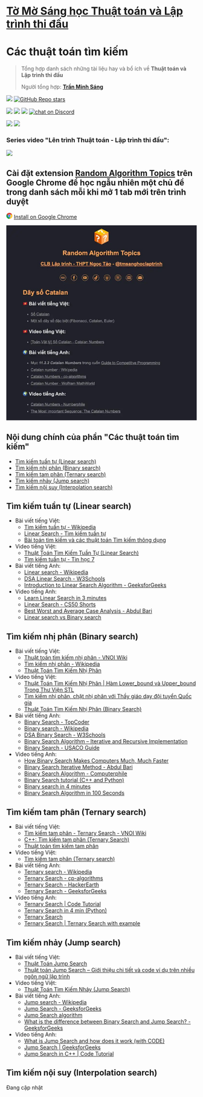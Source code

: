 # [Tờ Mờ Sáng học Thuật toán và Lập trình thi đấu](/README.md)

# Các thuật toán tìm kiếm

> Tổng hợp danh sách những tài liệu hay và bổ ích về **Thuật toán và Lập trình thi đấu**
> 
> Người tổng hợp: **[Trần Minh Sáng](https://www.facebook.com/sangtran.04/)**

<p align="left">
  <a href="#"><img src="https://img.shields.io/endpoint?url=https%3A%2F%2Fhits.dwyl.com%2Ftmsanghoclaptrinh%2Ftmsang-hoc-thuat-toan.json&label=visitors&color=blue"></a>
  <a href="#"><img alt="GitHub Repo stars" src="https://img.shields.io/github/stars/tmsanghoclaptrinh/tmsang-hoc-thuat-toan"></a>
</p>
<p align="left">
  <a href="https://github.com/tmsanghoclaptrinh"><img src="https://img.shields.io/badge/author-tmsanghoclaptrinh-41454A?logo=github&labelColor=grey"></a>
  <a href="https://facebook.com/clb.it.ngoctao"><img src="https://img.shields.io/badge/facebook-clb.it.ngoctao-41454A?logo=facebook&logoColor=white&labelColor=blue"></a>
  <a href="https://www.youtube.com/@tmsanghoclaptrinh"><img src="https://img.shields.io/badge/youtube-tmsanghoclaptrinh-41454A?logo=youtube&logoColor=white&labelColor=red"></a>
  <a href="https://discord.gg/ajXr5kRKkk"><img src="https://img.shields.io/discord/994125923819458590?logo=discord&logoColor=white&labelColor=5865F2&color=green" alt="chat on Discord"></a>
</p>
<p align="left">
  <a href="https://tmsanghoclaptrinh.com"><img src="https://img.shields.io/badge/blog-tmsanghoclaptrinh.com-white"></a>
  <a href="https://dev.to/tmsanghoclaptrinh"><img src="https://img.shields.io/badge/dev.to-tmsanghoclaptrinh-white"></a>
</p>

### Series video "Lên trình Thuật toán - Lập trình thi đấu": 

[![](https://markdown-videos-api.jorgenkh.no/youtube/AgwnOQbJVvU)](https://www.youtube.com/watch?v=AgwnOQbJVvU&list=PLqfkD788zZGCjhbJsmyhInVAhHBSV8Gqg&index=1)

## Cài đặt extension [Random Algorithm Topics](https://chromewebstore.google.com/detail/random-algorithm-topics/cfbnefdpfhohjhehglbjkchobnaknbkm) trên Google Chrome để học ngẫu nhiên một chủ đề trong danh sách mỗi khi mở 1 tab mới trên trình duyệt

<img src="../media/chrome_logo.png" height=16/> [Install on Google Chrome](https://chromewebstore.google.com/detail/random-algorithm-topics/cfbnefdpfhohjhehglbjkchobnaknbkm)

<img src="../media/screenshot.jpeg" alt="Extension Random Algorithm Topics screenshot">

## Nội dung chính của phần "Các thuật toán tìm kiếm"

- [Tìm kiếm tuần tự (Linear search)](#tìm-kiếm-tuần-tự-linear-search)
- [Tìm kiếm nhị phân (Binary search)](#tìm-kiếm-nhị-phân-binary-search)
- [Tìm kiếm tam phân (Ternary search)](#tìm-kiếm-tam-phân-ternary-search)
- [Tìm kiếm nhảy (Jump search)](#tìm-kiếm-nhảy-jump-search)
- [Tìm kiếm nội suy (Interpolation search)](#tìm-kiếm-nội-suy-interpolation-search)

## Tìm kiếm tuần tự (Linear search)

- Bài viết tiếng Việt:
  - [Tìm kiếm tuần tự - Wikipedia](https://vi.wikipedia.org/wiki/T%C3%ACm_ki%E1%BA%BFm_tu%E1%BA%A7n_t%E1%BB%B1)
  - [Linear Search - Tìm kiếm tuần tự](https://viblo.asia/p/linear-search-tim-kiem-tuan-tu-5pPLkxO2VRZ)
  - [Bài toán tìm kiếm và các thuật toán Tìm kiếm thông dụng](https://viblo.asia/p/bai-toan-tim-kiem-va-cac-thuat-toan-tim-kiem-thong-dung-djeZ1dEGKWz)
- Video tiếng Việt:
  - [Thuật Toán Tìm Kiếm Tuần Tự (Linear Search)](https://www.youtube.com/watch?v=mDpJMTQcvrA)
  - [Tìm kiếm tuần tự - Tin học 7](https://www.youtube.com/watch?v=ARhjNWFmozE)
- Bài viết tiếng Anh:
  - [Linear search - Wikipedia](https://en.wikipedia.org/wiki/Linear_search)
  - [DSA Linear Search - W3Schools](https://www.w3schools.com/dsa/dsa_algo_linearsearch.php)
  - [Introduction to Linear Search Algorithm - GeeksforGeeks](https://www.geeksforgeeks.org/linear-search/)
- Video tiếng Anh:
  - [Learn Linear Search in 3 minutes](https://www.youtube.com/watch?v=246V51AWwZM)
  - [Linear Search - CS50 Shorts](https://www.youtube.com/watch?v=TwsgCHYmbbA)
  - [Best Worst and Average Case Analysis - Abdul Bari](https://www.youtube.com/watch?v=lj3E24nnPjI)
  - [Linear search vs Binary search](https://www.youtube.com/watch?v=sSYQ1H9-Vks)

## Tìm kiếm nhị phân (Binary search)

- Bài viết tiếng Việt:
  - [Thuật toán tìm kiếm nhị phân - VNOI Wiki](https://wiki.vnoi.info/algo/basic/Binary-Search)
  - [Tìm kiếm nhị phân - Wikipedia](https://vi.wikipedia.org/wiki/T%C3%ACm_ki%E1%BA%BFm_nh%E1%BB%8B_ph%C3%A2n)
  - [Thuật Toán Tìm Kiếm Nhị Phân](https://blog.28tech.com.vn/c-thuat-toan-tim-kiem-nhi-phan)
- Video tiếng Việt:
  - [Thuật Toán Tìm Kiếm Nhị Phân | Hàm Lower_bound và Upper_bound Trong Thư Viện STL](https://www.youtube.com/watch?v=dB2DWSKGLj8)
  - [Tìm kiếm nhị phân, chặt nhị phân với Thầy giáo dạy đội tuyển Quốc gia](https://www.youtube.com/watch?v=kMh-bdfa9xs)
  - [Thuật Toán Tìm Kiếm Nhị Phân (Binary Search)](https://www.youtube.com/watch?v=kfJCPlIpZL4)
- Bài viết tiếng Anh:
  - [Binary Search - TopCoder](https://www.topcoder.com/thrive/articles/Binary%20Search)
  - [Binary search - Wikipedia](https://en.wikipedia.org/wiki/Binary_search)
  - [DSA Binary Search - W3Schools](https://www.w3schools.com/dsa/dsa_algo_binarysearch.php)
  - [Binary Search Algorithm – Iterative and Recursive Implementation](https://www.geeksforgeeks.org/binary-search/)
  - [Binary Search - USACO Guide](https://usaco.guide/silver/binary-search?lang=cpp)
- Video tiếng Anh:
  - [How Binary Search Makes Computers Much, Much Faster](https://www.youtube.com/watch?v=KXJSjte_OAI)
  - [Binary Search Iterative Method - Abdul Bari](https://www.youtube.com/watch?v=C2apEw9pgtw)
  - [Binary Search Algorithm - Computerphile](https://www.youtube.com/watch?v=hDn8iOc30Tk)
  - [Binary Search tutorial (C++ and Python)](https://www.youtube.com/watch?v=GU7DpgHINWQ)
  - [Binary search in 4 minutes](https://www.youtube.com/watch?v=fDKIpRe8GW4)
  - [Binary Search Algorithm in 100 Seconds](https://www.youtube.com/watch?v=MFhxShGxHWc)

## Tìm kiếm tam phân (Ternary search)

- Bài viết tiếng Việt:
  - [Tìm kiếm tam phân - Ternary Search - VNOI Wiki](https://wiki.vnoi.info/translate/emaxx/Tim-kiem-tam-phan-Ternary-Search)
  - [C++: Tìm kiếm tam phân (Ternary Search)](https://v1study.com/c-plus-plus-tham-khao-tim-kiem-tam-phan-ternary-search.html)
  - [Thuật toán tìm kiếm tam phân](https://lmsang1986.violet.vn/entry/show/entry_id/7018542)
- Video tiếng Việt:
  - [Tìm kiếm tam phân (Ternary search)](https://www.youtube.com/watch?v=3US8YDfKXHk)
- Bài viết tiếng Anh:
  - [Ternary search - Wikipedia](https://en.wikipedia.org/wiki/Ternary_search)
  - [Ternary Search - cp-algorithms](https://cp-algorithms.com/num_methods/ternary_search.html)
  - [Ternary Search - HackerEarth](https://www.hackerearth.com/practice/algorithms/searching/ternary-search/tutorial/)
  - [Ternary Search - GeeksforGeeks](https://www.geeksforgeeks.org/ternary-search/)
- Video tiếng Anh:
  - [Ternary Search | Code Tutorial](https://www.youtube.com/watch?v=JaO8cU9WlWg)
  - [Ternary Search in 4 min (Python)](https://www.youtube.com/watch?v=o3HPRpbGlbI)
  - [Ternary Search](https://www.youtube.com/playlist?list=PL-Jc9J83PIiGiFr2WFAiS9nEssqEoCKC4)
  - [Ternary Search | Ternary Search with example](https://www.youtube.com/watch?v=WyWL1PBNvb8)

## Tìm kiếm nhảy (Jump search)

- Bài viết tiếng Việt:
  - [Thuật Toán Jump Search](https://phattrienphanmem123az.com/thuat-toan-lap-trinh/thuat-toan-jump-search.html)
  - [Thuật toán Jump Search – Giới thiệu chi tiết và code ví dụ trên nhiều ngôn ngữ lập trình](https://cafedev.vn/thuat-toan-jump-search-gioi-thieu-chi-tiet-va-code-vi-du-tren-nhieu-ngon-ngu-lap-trinh/)
- Video tiếng Việt:
  - [Thuật Toán Tìm Kiếm Nhảy (Jump Search)](https://www.youtube.com/watch?v=abUqgjwjymA)
- Bài viết tiếng Anh:
  - [Jump search - Wikipedia](https://en.wikipedia.org/wiki/Jump_search)
  - [Jump Search - GeeksforGeeks](https://www.geeksforgeeks.org/jump-search/)
  - [Jump Search algorithm](https://www.tutorialspoint.com/data_structures_algorithms/jump_search_algorithm.htm)
  - [What is the difference between Binary Search and Jump Search? - GeeksforGeeks](https://www.geeksforgeeks.org/what-is-the-difference-between-binary-search-and-jump-search/)
- Video tiếng Anh:
  - [What is Jump Search and how does it work (with CODE)](https://www.youtube.com/watch?v=wNOoyZ45SmQ)
  - [Jump Search | GeeksforGeeks](https://www.youtube.com/watch?v=63kS6ZkMpkA)
  - [Jump Search in C++ | Code Tutorial](https://www.youtube.com/watch?v=kDGBHwwdPhA)

## Tìm kiếm nội suy (Interpolation search)

Đang cập nhật